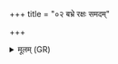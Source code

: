+++
title = "०२ बभ्रे रक्षः समदम्"

+++
<details><summary>मूलम् (GR)</summary>

बभ्रे रक्षः समदम् आ वपैभ्यो +++(Bhatt. rakṣasva)+++  
ब्राह्मणा यतमे त्वोपसीदान् ।  
पुरीषिणः प्रथमानाः पुरस्ताद्  
आर्षेयास् ते मा रिषन् प्राशितारः ॥
</details>